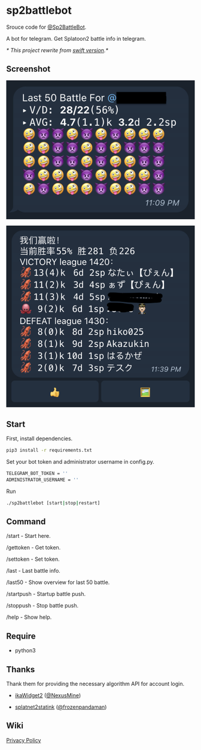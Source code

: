 # sp2battlebot

Srouce code for [@Sp2BattleBot](https://t.me/Sp2BattleBot).

A bot for telegram. Get Splatoon2 battle info in telegram.

_* This project rewrite from [swift version](https://github.com/JoneWang/sp2battlebot-swift).*_

## Screenshot

![last50](screenshots/last50.png)

![push](screenshots/push.png)

## Start

First, install dependencies.

``` bash
pip3 install -r requirements.txt
```

Set your bot token and administrator username in config.py.

``` bash
TELEGRAM_BOT_TOKEN = ''
ADMINISTRATOR_USERNAME = ''
```

Run

```bash
./sp2battlebot [start|stop|restart]
```

## Command

/start - Start here.

/gettoken - Get token.

/settoken - Set token.

/last - Last battle info.

/last50 - Show overview for last 50 battle.

/startpush - Startup battle push.

/stoppush - Stop battle push.

/help - Show help.

## Require

* python3

## Thanks

Thank them for providing the necessary algorithm API for account login.

* [ikaWidget2](https://play.google.com/store/apps/details?id=com.flapg.ikawidget2) ([@NexusMine](https://twitter.com/NexusMine)) 

* [splatnet2statink](https://github.com/frozenpandaman/splatnet2statink) ([@frozenpandaman](https://twitter.com/frozenpandaman))

## Wiki

[Privacy Policy](https://github.com/JoneWang/sp2battlebot/wiki/Privacy-Policy)
